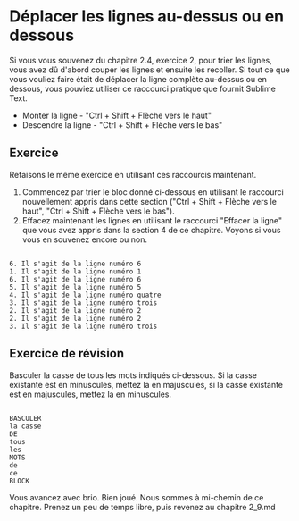 Déplacer les lignes au-dessus ou en dessous
===========================================

Si vous vous souvenez du chapitre 2.4, exercice 2, pour trier les lignes, vous
avez dû d'abord couper les lignes et ensuite les recoller. Si tout ce que vous 
vouliez faire était de déplacer la ligne complète au-dessus ou en dessous, vous
pouviez utiliser ce raccourci pratique que fournit Sublime Text.


* Monter la ligne - "Ctrl + Shift + Flèche vers le haut"
* Descendre la ligne - "Ctrl + Shift + Flèche vers le bas"


Exercice
---------

Refaisons le même exercice en utilisant ces raccourcis maintenant.

1. Commencez par trier le bloc donné ci-dessous en utilisant le raccourci
nouvellement appris dans cette section ("Ctrl + Shift + Flèche vers le haut",
"Ctrl + Shift + Flèche vers le bas").
2. Effacez maintenant les lignes en utilisant le raccourci "Effacer la ligne"
que vous avez appris dans la section 4 de ce chapitre. Voyons si vous vous en souvenez encore ou non.

```

6. Il s'agit de la ligne numéro 6
1. Il s'agit de la ligne numéro 1
6. Il s'agit de la ligne numéro 6
5. Il s'agit de la ligne numéro 5
4. Il s'agit de la ligne numéro quatre
3. Il s'agit de la ligne numéro trois
2. Il s'agit de la ligne numéro 2
2. Il s'agit de la ligne numéro 2
3. Il s'agit de la ligne numéro trois

```


Exercice de révision
--------------------

Basculer la casse de tous les mots indiqués ci-dessous. Si la casse existante 
est en minuscules, mettez la en majuscules, si la casse existante est en 
majuscules, mettez la en minuscules.

```

BASCULER
la casse
DE
tous
les
MOTS
de
ce
BLOCK

```

Vous avancez avec brio. Bien joué. Nous sommes à mi-chemin
de ce chapitre. Prenez un peu de temps libre, puis revenez au chapitre 2_9.md
